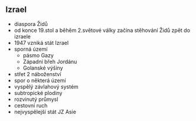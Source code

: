 ## Izrael
- diaspora Židů
- od konce 19.stol a běhěm 2.světové války začína stěhování Židů zpět do izraele
- 1947 vzniká stát Izrael
- sporná území
  - pásmo Gazy
  - Západní břeh Jordánu
  - Golanské výšiny
- střet 2 náboženství
- spor o některá území
- vyspělý závlahový systém
- subtropické plodiny
- rozvinutý průmysl
- cestovní ruch
- nejvyspělejší stát JZ Asie
